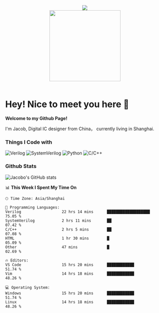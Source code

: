 <!--
**JacoboJin/JacoboJin** is a ✨ _special_ ✨ repository because its `README.md` (this file) appears on your GitHub profile.

Here are some ideas to get you started:

- 🔭 I’m currently working on ...
- 🌱 I’m currently learning ...
- 👯 I’m looking to collaborate on ...
- 🤔 I’m looking for help with ...
- 💬 Ask me about ...
- 📫 How to reach me: ...
- 😄 Pronouns: ...
- ⚡ Fun fact: ...
-->

<div align="center">
  
  <!-- dynamic typing effect -->
  <div>
    <a href="https://blog.sunguoqi.com/">
      <img src="https://readme-typing-svg.demolab.com?font=Fira+Code&pause=1000&width=435&lines=console.log(%22Hello%2C%20World%22);Have a Nice Day!&center=true&size=27" />
    </a>
  </div>

  <!-- knock code pictures -->
  <picture>
    <source media="(prefers-color-scheme: dark)" srcset="https://cdn.jsdelivr.net/gh/sun0225SUN/sun0225SUN/assets/images/coding.gif" />
    <source media="(prefers-color-scheme: light)" srcset="https://cdn.jsdelivr.net/gh/sun0225SUN/sun0225SUN/assets/images/developer.svg" height="225px" />
    <img src="https://cdn.jsdelivr.net/gh/sun0225SUN/sun0225SUN/assets/images/coding.gif" />
  </picture>

  <!-- for beauty -->
  <div>&nbsp;</div>

</div>

# Hey! Nice to meet you here 👋

**Welcome to my Github Page!**

I'm Jacob, Digital IC designer from China， currently living in Shanghai.

### Things I Code with
<!-- Code SHIELDS -->
![Verilog][Verilog-shield]
![SystemVerilog][SystemVerilog-shield]
![Python][python-shield]
![C/C++][C/C++-shield]

### Github Stats
![Jacobo's GitHub stats](https://github-readme-stats.vercel.app/api?username=JacoboJin)


📊 **This Week I Spent My Time On** 

```text
🕑︎ Time Zone: Asia/Shanghai

💬 Programming Languages: 
Verilog                  22 hrs 14 mins      ███████████████████         75.05 % 
SystemVerilog            2 hrs 11 mins       ██                          07.42 % 
C/C++                    2 hrs 5 mins        ██                          07.08 % 
HTML                     1 hr 30 mins        █                           05.09 % 
Other                    47 mins             █                           02.69 % 

🔥 Editors: 
VS Code                  15 hrs 20 mins      ████████████                51.74 % 
Vim                      14 hrs 18 mins      ████████████                48.26 %

💻 Operating System: 
Windows                  15 hrs 20 mins      ████████████                51.74 % 
Linux                    14 hrs 18 mins      ████████████                48.26 %    
```

<!-- links -->
[Verilog-shield]:https://img.shields.io/badge/Verilog-blue?style=for-the-bage&color=blue
[SystemVerilog-shield]:https://img.shields.io/badge/SystemVerilog-purple?style=for-the-bage&color=purple
[Python-shield]:https://img.shields.io/badge/Python-orange?style=for-the-bage&color=orange
[C/C++-shield]:https://img.shields.io/badge/C%2FC%2B%2B-red?style=for-the-bage&logoColor=red&color=red
